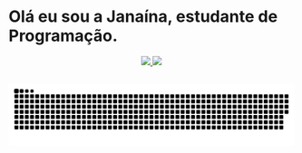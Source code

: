 # Olá eu sou a Janaína, estudante de Programação.

<div align="center">
  <a href="https://github.com/JanaGoncalo">
  <img height="160em" src="https://github-readme-stats.vercel.app/api?username=JanaGoncalo&show_icons=true&theme=radical&include_all_commits=true&count_private=true"/>
  <img height="160em" src="https://github-readme-stats.vercel.app/api/top-langs/?username=JanaGoncalo&layout=compact&langs_count=7&theme=radical"/>
</div>
  
   ##
  
  <div>
    
  ![Snake animation](https://github.com/JanaGoncalo/JanaGoncalo/blob/output/github-contribution-grid-snake.svg)
  
  </div>

